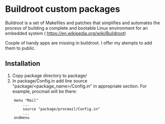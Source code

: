 # Buildroot custom packages

Buildroot is a set of Makefiles and patches that simplifies and automates the process of building a complete and bootable Linux environment for an embedded system (
https://en.wikipedia.org/wiki/Buildroot)

Couple of handy apps are missing in buildroot. I offer my atempts to add them to public.

## Installation

1. Copy package directory to package/
2. In package/Config.in add line source "package/<package_name>/Config.in" in appropriate section. For example, procmail will be there:

```
    menu "Mail"
        ...
        source "package/procmail/Config.in"
        ...
    endmenu
```
